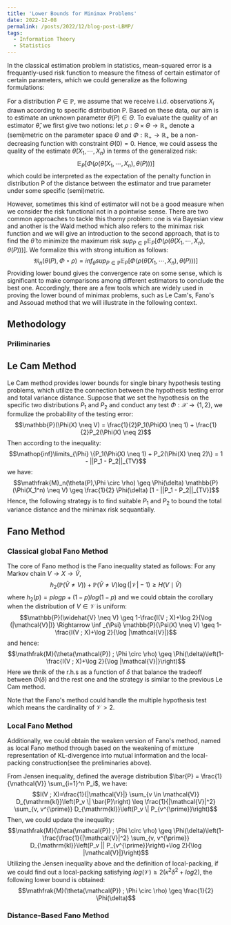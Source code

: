 ```yaml
---
title: 'Lower Bounds for Minimax Problems'
date: 2022-12-08
permalink: /posts/2022/12/blog-post-LBMP/
tags:
  - Information Theory
  - Statistics
---
```


In the classical estimation problem in statistics, mean-squared error is a frequantly-used risk function to measure the fitness of certain estimator of certain parameters, which we could generalize as the following formulations:

For a distribution $P \in \mathbb{P}$, we assume that we receive i.i.d. observations $X_i$ drawn according to specific distribution P. Based on these data, our aim is to estimate an unknown parameter $\theta(P) \in \Theta$.  To evaluate the quality of an estimator $\hat{\theta}$, we first give two notions: let $\rho: \Theta \times \Theta \rightarrow \mathbb{R}_{+}$ denote a (semi)metric on the parameter space $\Theta$ and $\Phi: \mathbb{R}_+ \rightarrow \mathbb{R}_+$ be a non-decreasing function with constraint $\Theta(0) = 0$. Hence, we could assess the quality of the estimate $\hat{\theta}(X_1,\cdots,X_n)$ in terms of the generalized risk: $$\mathbb{E}_P[\Phi(\rho(\hat{\theta}(X_1,\cdots,X_n),\theta(P)))]$$
which could be interpreted as the expectation of the penalty function in distribution P of the distance between the estimator and true parameter under some specific (semi)metric.

However, sometimes this kind of estimator will not be a good measure when we consider the risk functional not in a pointwise sense. There are two common approaches to tackle this thorny problem: one is via Bayesian view and another is the Wald method which also refers to the minimax risk function and we will give an introduction to the second approach, that is to find the $\hat{\theta}$ to minimize the maximum risk $sup_{P \in \mathbb{P}} \mathbb{E}_P[\Phi(\rho(\hat{\theta}(X_1,\cdots,X_n),\theta(P)))]$. We formalize this with strong intuition as follows:$$\mathfrak{M}_n(\theta(P),\Phi \circ \rho) = inf_{\hat{\theta}} sup_{P \in \mathbb{P}} \mathbb{E}_P[\Phi(\rho(\hat{\theta}(X_1,\cdots,X_n),\theta(P)))]$$
Providing lower bound gives the convergence rate on some sense, which is significant to make comparisons among different estimators to conclude the best one. Accordingly, there are a few tools which are widely used in proving the lower bound of minimax problems, such as Le Cam's, Fano's and Assouad method that we will illustrate in the following context.

## Methodology
### Priliminaries

## Le Cam Method
Le Cam method provides lower bounds for single binary hypothesis testing problems, which utilize the connection between the hypothesis testing error and total variance distance. Suppose that we set the hypothesis on the specific two distributions $P_1$ and $P_2$ and conduct any test $\Phi: \mathcal{X} \rightarrow \{1,2\}$, we formulize the probability of the testing error: $$\mathbb{P}(\Phi(X) \neq V) = \frac{1}{2}P_1(\Phi(X) \neq 1) + \frac{1}{2}P_2(\Phi(X) \neq 2)$$
Then according to the inequality: $$\mathop{inf}\limits_{\Phi} \{P_1(\Phi(X) \neq 1) + P_2(\Phi(X) \neq 2)\} = 1 - ||P_1 - P_2||_{TV}$$
we have: $$\mathfrak{M}_n(\theta(P),\Phi \circ \rho) \geq \Phi(\delta) \mathbb{P}(\Phi(X_1^n) \neq V) \geq \frac{1}{2} \Phi(\delta) [1 - ||P_1 - P_2||_{TV}]$$
Hence, the following strategy is to find suitable $P_1$ and $P_2$ to bound the total variance distance and the minimax risk sequantially.
## Fano Method
### Classical global Fano Method
The core of Fano method is the Fano inequality stated as follows: For any Markov chain $V \rightarrow X \rightarrow \hat{V}$, $$h_2(\mathbb{P}(\widehat{V} \neq V))+\mathbb{P}(\widehat{V} \neq V) \log (|\mathcal{V}|-1) \geq H(V \mid \widehat{V})$$
where $h_2(p) = plogp + (1-p)log(1-p)$ and we could obtain the corollary when the distribution of $V \in \mathcal{V}$ is uniform:$$\mathbb{P}(\widehat{V} \neq V) \geq 1-\frac{I(V ; X)+\log 2}{\log (|\mathcal{V}|)} \Rightarrow \inf _{\Psi} \mathbb{P}(\Psi(X) \neq V) \geq 1-\frac{I(V ; X)+\log 2}{\log |\mathcal{V}|}$$ and hence: $$\mathfrak{M}(\theta(\mathcal{P}) ; \Phi \circ \rho) \geq \Phi(\delta)\left(1-\frac{I(V ; X)+\log 2}{\log |\mathcal{V}|}\right)$$
Here we thnik of the r.h.s as a function of $\delta$ that balance the tradeoff between $\Phi(\delta)$ and the rest one and the strategy is similar to the previous Le Cam method.

Note that the Fano's method could handle the multiple hypothesis test which means the cardinality of $\mathcal{V} > 2$.

### Local Fano Method
Additionally, we could obtain the weaken version of Fano's method, named as local Fano method through based on the weakening of mixture representation of KL-divergence into mutual information and the local-packing construction(see the preliminaries above).

From Jensen inequality, defined the average distribution $\bar{P} = \frac{1}{\mathcal{V}} \sum_{i=1}^n P_i$, we have:
$$I(V ; X)=\frac{1}{|\mathcal{V}|} \sum_{v \in \mathcal{V}} D_{\mathrm{kl}}\left(P_v \| \bar{P}\right) \leq \frac{1}{|\mathcal{V}|^2} \sum_{v, v^{\prime}} D_{\mathrm{kl}}\left(P_v \| P_{v^{\prime}}\right)$$
Then, we could update the inequality: $$\mathfrak{M}(\theta(\mathcal{P}) ; \Phi \circ \rho) \geq \Phi(\delta)\left(1-\frac{\frac{1}{|\mathcal{V}|^2} \sum_{v, v^{\prime}} D_{\mathrm{kl}}\left(P_v || P_{v^{\prime}}\right)+\log 2}{\log |\mathcal{V}|}\right)$$
Utilizing the Jensen inequality above and the definition of local-packing, if we could find out a local-packing satisfying $log(\mathcal{V}) \geq 2(\kappa^2 \delta^2 + log2)$, the following lower bound is obtained:$$\mathfrak{M}(\theta(\mathcal{P}) ; \Phi \circ \rho) \geq \frac{1}{2} \Phi(\delta)$$
### Distance-Based Fano Method



